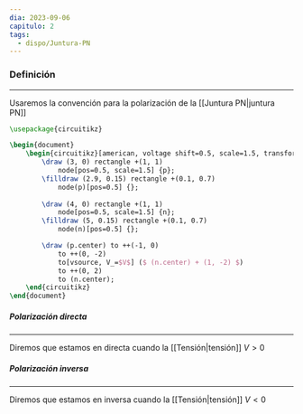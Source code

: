 ```yaml
---
dia: 2023-09-06
capitulo: 2
tags:
  - dispo/Juntura-PN
---
```

### Definición
---
Usaremos la convención para la polarización de la [[Juntura PN|juntura PN]] 

```tikz
\usepackage{circuitikz} 

\begin{document} 
	\begin{circuitikz}[american, voltage shift=0.5, scale=1.5, transform shape, thick]
		\draw (3, 0) rectangle +(1, 1)
			node[pos=0.5, scale=1.5] {p};
		\filldraw (2.9, 0.15) rectangle +(0.1, 0.7)
			node(p)[pos=0.5] {};
	
		\draw (4, 0) rectangle +(1, 1)
			node[pos=0.5, scale=1.5] {n};
		\filldraw (5, 0.15) rectangle +(0.1, 0.7)
			node(n)[pos=0.5] {};

		\draw (p.center) to ++(-1, 0)
			to ++(0, -2)
			to[vsource, V_=$V$] ($ (n.center) + (1, -2) $)
			to ++(0, 2)
			to (n.center);
	\end{circuitikz}
\end{document}
```

##### Polarización directa
---
Diremos que estamos en directa cuando la [[Tensión|tensión]] $V > 0$

##### Polarización inversa
---
Diremos que estamos en inversa cuando la [[Tensión|tensión]] $V < 0$

